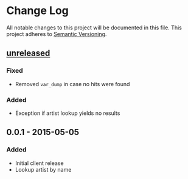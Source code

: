 # Change Log
All notable changes to this project will be documented in this file.
This project adheres to [Semantic Versioning](http://semver.org/).

## [unreleased][unreleased] ##
### Fixed ###
- Removed `var_dump` in case no hits were found

### Added ###
- Exception if artist lookup yields no results


## 0.0.1 - 2015-05-05 ##
### Added ###
- Initial client release
- Lookup artist by name

[unreleased]: https://github.com/olivierlacan/keep-a-changelog/compare/v0.0.1...HEAD